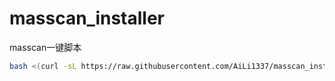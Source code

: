 # masscan_installer
masscan一键脚本
```bash
bash <(curl -sL https://raw.githubusercontent.com/AiLi1337/masscan_installer/main/masscan_installer.sh)